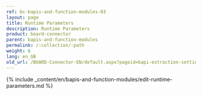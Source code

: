 ```yaml
---
ref: bc-bapis-and-function-modules-03
layout: page
title: Runtime Parameters
description: Runtime Parameters
product: board-connector
parent: bapis-and-function-modules
permalink: /:collection/:path
weight: 6
lang: en_GB
old_url: /BOARD-Connector-EN/default.aspx?pageid=bapi-extraction-settings
---
```



{% include _content/en/bapis-and-function-modules/edit-runtime-parameters.md %}

